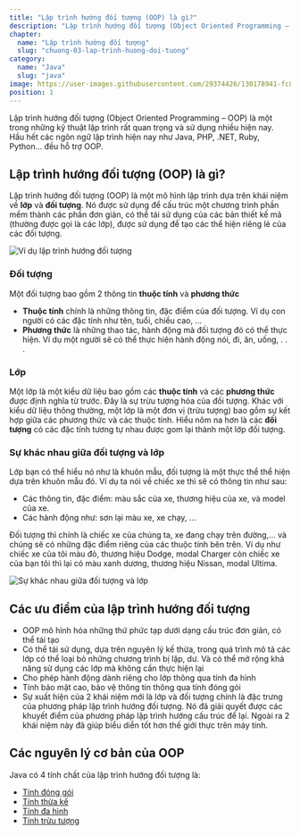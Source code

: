 ```yaml
---
title: "Lập trình hướng đối tượng (OOP) là gì?"
description: "Lập trình hướng đối tượng (Object Oriented Programming – OOP) là một trong những kỹ thuật lập trình rất quan trọng và sử dụng nhiều hiện nay. Hầu hết các ngôn ngữ lập trình hiện nay như Java, PHP, .NET, Ruby, Python… đều hỗ trợ OOP"
chapter:
  name: "Lập trình hướng đối tượng"
  slug: "chuong-03-lap-trinh-huong-doi-tuong"
category:
  name: "Java"
  slug: "java"
image: https://user-images.githubusercontent.com/29374426/130178941-fc8cbd22-d121-48e0-a260-7b580e4d1298.png
position: 1
---
```


Lập trình hướng đối tượng (Object Oriented Programming – OOP) là một trong những kỹ thuật lập trình rất quan trọng và sử dụng nhiều hiện nay. Hầu hết các ngôn ngữ lập trình hiện nay như Java, PHP, .NET, Ruby, Python… đều hỗ trợ OOP.

## Lập trình hướng đối tượng (OOP) là gì?

Lập trình hướng đối tượng (OOP) là một mô hình lập trình dựa trên khái niệm về **lớp** và **đối tượng**. Nó được sử dụng để cấu trúc một chương trình phần mềm thành các phần đơn giản, có thể tái sử dụng của các bản thiết kế mã (thường được gọi là các lớp), được sử dụng để tạo các thể hiện riêng lẻ của các đối tượng.

![Ví dụ lập trình hướng đối tượng](https://user-images.githubusercontent.com/29374426/130178941-fc8cbd22-d121-48e0-a260-7b580e4d1298.png)

### Đối tượng

Một đối tượng bao gồm 2 thông tin **thuộc tính** và **phương thức**

- **Thuộc tính** chính là những thông tin, đặc điểm của đối tượng. Ví dụ con người có các đặc tính như tên, tuổi, chiều cao, ...
- **Phương thức** là những thao tác, hành động mà đối tượng đó có thể thực hiện. Ví dụ một người sẽ có thể thực hiện hành động nói, đi, ăn, uống, . . .

### Lớp

Một lớp là một kiểu dữ liệu bao gồm các **thuộc tính** và các **phương thức** được định nghĩa từ trước. Đây là sự trừu tượng hóa của đối tượng. Khác với kiểu dữ liệu thông thường, một lớp là một đơn vị (trừu tượng) bao gồm sự kết hợp giữa các phương thức và các thuộc tính. Hiểu nôm na hơn là các **đối tượng** có các đặc tính tương tự nhau được gom lại thành một lớp đối tượng.

### Sự khác nhau giữa đối tượng và lớp

Lớp bạn có thể hiểu nó như là khuôn mẫu, đối tượng là một thực thể thể hiện dựa trên khuôn mẫu đó. Ví dụ ta nói về chiếc xe thì sẽ có thông tin như sau:

- Các thông tin, đặc điểm: màu sắc của xe, thương hiệu của xe, và model của xe.
- Các hành động như: sơn lại màu xe, xe chạy, ...

Đối tượng thì chính là chiếc xe của chúng ta, xe đang chạy trên đường,... và chúng sẽ có những đặc điểm riêng của các thuộc tính bên trên. Ví dụ như chiếc xe của tôi màu đỏ, thương hiệu Dodge, modal Charger còn chiếc xe của bạn tôi thì lại có màu xanh dương, thương hiệu Nissan, modal Ultima.

![Sự khác nhau giữa đối tượng và lớp](https://user-images.githubusercontent.com/29374426/130180243-66b064c8-cb08-46b4-80e2-145972a20fbb.png)

## Các ưu điểm của lập trình hướng đối tượng

- OOP mô hình hóa những thứ phức tạp dưới dạng cấu trúc đơn giản, có thể tái tạo
- Có thể tái sử dụng, dựa trên nguyên lý kế thừa, trong quá trình mô tả các lớp có thể loại bỏ những chương trình bị lặp, dư. Và có thể mở rộng khả năng sử dụng các lớp mà không cần thực hiện lại
- Cho phép hành động dành riêng cho lớp thông qua tính đa hình
- Tính bảo mật cao, bảo vệ thông tin thông qua tính đóng gói
- Sự xuất hiện của 2 khái niệm mới là lớp và đối tượng chính là đặc trưng của phương pháp lập trình hướng đối tượng. Nó đã giải quyết được các khuyết điểm của phương pháp lập trình hướng cấu trúc để lại. Ngoài ra 2 khái niệm này đã giúp biểu diễn tốt hơn thế giới thực trên máy tính.

## Các nguyên lý cơ bản của OOP

Java có 4 tính chất của lập trình hướng đối tượng là:

- [Tính đóng gói](/bai-viet/java/tinh-dong-goi-trong-oop)
- [Tính thừa kế](/bai-viet/java/tinh-thua-ke-trong-oop)
- [Tính đa hình](/bai-viet/java/tinh-da-hinh-trong-oop)
- [Tính trừu tượng](/bai-viet/java/tinh-truu-tuong-trong-oop)
